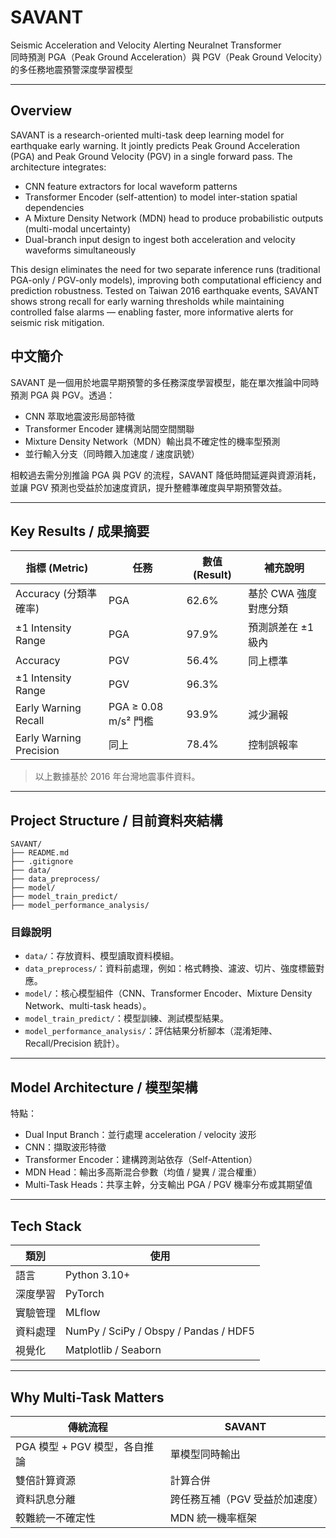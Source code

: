# SAVANT  
Seismic Acceleration and Velocity Alerting Neuralnet Transformer  
同時預測 PGA（Peak Ground Acceleration）與 PGV（Peak Ground Velocity）的多任務地震預警深度學習模型


---

## Overview
SAVANT is a research-oriented multi-task deep learning model for earthquake early warning. It jointly predicts Peak Ground Acceleration (PGA) and Peak Ground Velocity (PGV) in a single forward pass. The architecture integrates:
- CNN feature extractors for local waveform patterns
- Transformer Encoder (self-attention) to model inter-station spatial dependencies
- A Mixture Density Network (MDN) head to produce probabilistic outputs (multi-modal uncertainty)
- Dual-branch input design to ingest both acceleration and velocity waveforms simultaneously

This design eliminates the need for two separate inference runs (traditional PGA-only / PGV-only models), improving both computational efficiency and prediction robustness. Tested on Taiwan 2016 earthquake events, SAVANT shows strong recall for early warning thresholds while maintaining controlled false alarms — enabling faster, more informative alerts for seismic risk mitigation.

## 中文簡介
SAVANT 是一個用於地震早期預警的多任務深度學習模型，能在單次推論中同時預測 PGA 與 PGV。透過：
- CNN 萃取地震波形局部特徵
- Transformer Encoder 建構測站間空間關聯
- Mixture Density Network（MDN）輸出具不確定性的機率型預測
- 並行輸入分支（同時餵入加速度 / 速度訊號）

相較過去需分別推論 PGA 與 PGV 的流程，SAVANT 降低時間延遲與資源消耗，並讓 PGV 預測也受益於加速度資訊，提升整體準確度與早期預警效益。

---

## Key Results / 成果摘要
| 指標 (Metric) | 任務 | 數值 (Result) | 補充說明 |
|---------------|------|---------------|----------|
| Accuracy (分類準確率) | PGA | 62.6% | 基於 CWA 強度對應分類 |
| ±1 Intensity Range | PGA | 97.9% | 預測誤差在 ±1 級內 |
| Accuracy | PGV | 56.4% | 同上標準 |
| ±1 Intensity Range | PGV | 96.3% | |
| Early Warning Recall | PGA ≥ 0.08 m/s² 門檻 | 93.9% | 減少漏報 |
| Early Warning Precision | 同上 | 78.4% | 控制誤報率 |

> 以上數據基於 2016 年台灣地震事件資料。

---

## Project Structure / 目前資料夾結構

```
SAVANT/
├── README.md
├── .gitignore
├── data/                      
├── data_preprocess/           
├── model/                     
├── model_train_predict/       
├── model_performance_analysis/ 
```

### 目錄說明
- `data/`：存放資料、模型讀取資料模組。
- `data_preprocess/`：資料前處理，例如：格式轉換、濾波、切片、強度標籤對應。
- `model/`：核心模型組件（CNN、Transformer Encoder、Mixture Density Network、multi-task heads）。
- `model_train_predict/`：模型訓練、測試模型結果。
- `model_performance_analysis/`：評估結果分析腳本（混淆矩陣、Recall/Precision 統計）。

---

## Model Architecture / 模型架構

特點：
- Dual Input Branch：並行處理 acceleration / velocity 波形
- CNN：擷取波形特徵
- Transformer Encoder：建構跨測站依存（Self-Attention）
- MDN Head：輸出多高斯混合參數（均值 / 變異 / 混合權重）
- Multi-Task Heads：共享主幹，分支輸出 PGA / PGV 機率分布或其期望值

---


## Tech Stack
| 類別 | 使用 |
|------|------|
| 語言 | Python 3.10+ |
| 深度學習 | PyTorch |
| 實驗管理 | MLflow |
| 資料處理 | NumPy / SciPy / Obspy / Pandas / HDF5 |
| 視覺化 | Matplotlib / Seaborn |

---

## Why Multi-Task Matters
| 傳統流程 | SAVANT |
|----------|--------|
| PGA 模型 + PGV 模型，各自推論 | 單模型同時輸出 |
| 雙倍計算資源 | 計算合併 |
| 資料訊息分離 | 跨任務互補（PGV 受益於加速度） |
| 較難統一不確定性 | MDN 統一機率框架 |


